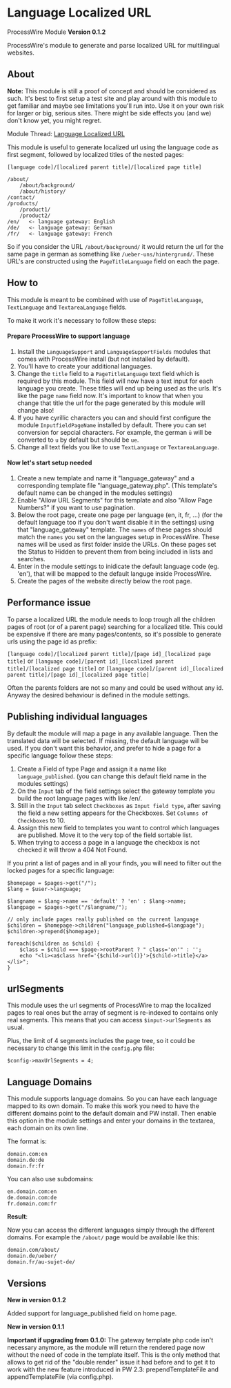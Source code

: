 Language Localized URL
=========================

ProcessWire Module **Version 0.1.2**

ProcessWire's module to generate and parse localized URL for multilingual websites.

## About

**Note:** This module is still a proof of concept and should be considered as such. It's best to first setup a test site and play around with this module to get familiar and maybe see limitations you'll run into. Use it on your own risk for larger or big, serious sites. There might be side effects you (and we) don't know yet, you might regret.

Module Thread: [Language Localized URL](http://processwire.com/talk/topic/1342-languagelocalizedurl/)

This module is useful to generate localized url using the language code as first segment, followed by localized titles of the nested pages:

`[language code]/[localized parent title]/[localized page title]`

	/about/
	    /about/background/
	    /about/history/
	/contact/
	/products/
	    /product1/
	    /product2/
	/en/   <- language gateway: English
	/de/   <- language gateway: German
	/fr/   <- language gateway: French

So if you consider the URL `/about/background/` it would return the url for the same page in german as something like `/ueber-uns/hintergrund/`. These URL's are constructed using the `PageTitleLanguage` field on each the page.

## How to

This module is meant to be combined with use of `PageTitleLanguage`, `TextLanguage` and `TextareaLanguage` fields.

To make it work it's necessary to follow these steps:

#### Prepare ProcessWire to support language
1. Install the `LanguageSupport` and `LanguageSupportFields` modules that comes with ProcessWire install (but not installed by default).
1. You'll have to create your additional languages.
1. Change the `title` field to a `PageTitleLanguage` text field which is required by this module. This field will now have a text input for each language you create. These titles will end up being used as the urls. It's like the page `name` field now. It's important to know that when you change that title the url for the page generated by this module will change also!
1. If you have cyrillic characters you can and should first configure the module `InputfieldPageName` installed by default. There you can set conversion for sepcial characters. For example, the german `ü` will be converted to `u` by default but should be `ue`.
1. Change all text fields you like to use `TextLanguage` or `TextareaLanguage`.

#### Now let's start setup needed
1. Create a new template and name it "language_gateway" and a corresponding template file "language_gateway.php". (This template's default name can be changed in the modules settings)
1. Enable "Allow URL Segments" for this template and also "Allow Page Numbers?" if you want to use pagination.
1. Below the root page, create one page per language (en, it, fr, ...) (for the default language too if you don't want disable it in the settings) using that "language_gateway" template.
The `names` of these pages should match the `names` you set on the languages setup in ProcessWire. These names will be used as first folder inside the URLs. On these pages set the Status to Hidden to prevent them from being included in lists and searches.
1. Enter in the module settings to inidicate the default language code (eg. 'en'), that will be mapped to the default languge inside ProcessWire.
1. Create the pages of the website directly below the root page.

## Performance issue

To parse a localized URL the module needs to loop trough all the children pages of root (or of a parent page) searching for a localized title.
This could be expensive if there are many pages/contents, so it's possible to generate urls using the page id as prefix:

`[language code]/[localized parent title]/[page id]_[localized page title]`
or
`[language code]/[parent id]_[localized parent title]/[localized page title]`
or
`[language code]/[parent id]_[localized parent title]/[page id]_[localized page title]`

Often the parents folders are not so many and could be used without any id.
Anyway the desired behaviour is defined in the module settings.

## Publishing individual languages

By default the module will map a page in any available language. Then the translated data will be selected. If missing, the default language will be used. If you don't want this behavior, and prefer to hide a page for a specific language follow these steps:

1. Create a Field of type Page and assign it a name like `language_published`. (you can change this default field name in the modules settings)
1. On the `Input` tab of the field settings select the gateway template you build the root language pages with like /en/.
1. Still in the `Input` tab select `Checkboxes` as `Input field type`, after saving the field a new setting appears for the Checkboxes. Set `Columns of Checkboxes` to 10.
1. Assign this new field to templates you want to control which languages are published. Move it to the very top of the field sortable list.
1. When trying to access a page in a language the checkbox is not checked it will throw a 404 Not Found.

If you print a list of pages and in all your finds, you will need to filter out the locked pages for a specific language:

	$homepage = $pages->get("/");
	$lang = $user->language;

	$langname = $lang->name == 'default' ? 'en' : $lang->name;
	$langpage = $pages->get("/$langname/");

	// only include pages really published on the current language
	$children = $homepage->children("language_published=$langpage");
	$children->prepend($homepage);

	foreach($children as $child) {
		$class = $child === $page->rootParent ? " class='on'" : '';
		echo "<li><a$class href='{$child->url()}'>{$child->title}</a></li>";
	}

## urlSegments

This module uses the url segments of ProcessWire to map the localized pages to real ones but the array of segment is re-indexed to contains only real segments.
This means that you can access `$input->urlSegments` as usual.

Plus, the limit of 4 segments includes the page tree, so it could be necessary to change this limit in the `config.php` file:

	$config->maxUrlSegments = 4;

## Language Domains

This module supports language domains. So you can have each language mapped to its own domain. To make this work you need to have the different domains point to the default domain and PW install. Then enable this option in the module settings and enter your domains in the textarea, each domain on its own line.

The format is:

	domain.com:en
	domain.de:de
	domain.fr:fr

You can also use subdomains:

	en.domain.com:en
	de.domain.com:de
	fr.domain.com:fr

**Result**:

Now you can access the different languages simply through the different domains. For example the `/about/` page would be available like this:

	domain.com/about/
	domain.de/ueber/
	domain.fr/au-sujet-de/

## Versions

**New in version 0.1.2**

Added support for language_published field on home page.


**New in version 0.1.1**

**Important if upgrading from 0.1.0:** The gateway template php code isn't necessary anymore, as the module will return the rendered page now without the need of code in the template itself. This is the only method that allows to get rid of the "double render" issue it had before and to get it to work with the new feature introduced in PW 2.3: prependTemplateFile and appendTemplateFile (via config.php).
